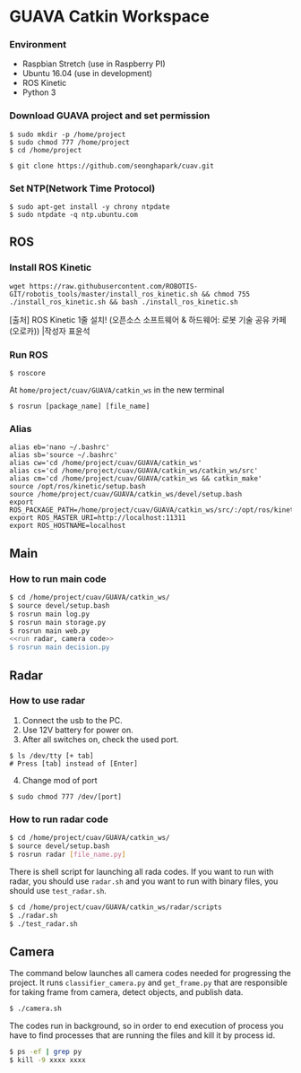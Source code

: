 # GUAVA Catkin Workspace

### Environment
- Raspbian Stretch (use in Raspberry PI)
- Ubuntu 16.04 (use in development)
- ROS Kinetic
- Python 3

### Download GUAVA project and set permission
```
$ sudo mkdir -p /home/project
$ sudo chmod 777 /home/project
$ cd /home/project

$ git clone https://github.com/seonghapark/cuav.git
```

### Set NTP(Network Time Protocol)
```
$ sudo apt-get install -y chrony ntpdate
$ sudo ntpdate -q ntp.ubuntu.com
```

## ROS
### Install ROS Kinetic
```
wget https://raw.githubusercontent.com/ROBOTIS-GIT/robotis_tools/master/install_ros_kinetic.sh && chmod 755 ./install_ros_kinetic.sh && bash ./install_ros_kinetic.sh
```
[출처] ROS Kinetic 1줄 설치! (오픈소스 소프트웨어 & 하드웨어: 로봇 기술 공유 카페 (오로카)) |작성자 표윤석


### Run ROS
```
$ roscore
```
At `home/project/cuav/GUAVA/catkin_ws` in the new terminal
```
$ rosrun [package_name] [file_name]
```

### Alias
```
alias eb='nano ~/.bashrc'
alias sb='source ~/.bashrc'
alias cw='cd /home/project/cuav/GUAVA/catkin_ws'
alias cs='cd /home/project/cuav/GUAVA/catkin_ws/catkin_ws/src'
alias cm='cd /home/project/cuav/GUAVA/catkin_ws && catkin_make'
source /opt/ros/kinetic/setup.bash
source /home/project/cuav/GUAVA/catkin_ws/devel/setup.bash
export ROS_PACKAGE_PATH=/home/project/cuav/GUAVA/catkin_ws/src/:/opt/ros/kinetic/share
export ROS_MASTER_URI=http://localhost:11311
export ROS_HOSTNAME=localhost
```

## Main
### How to run main code
```bash
$ cd /home/project/cuav/GUAVA/catkin_ws/
$ source devel/setup.bash
$ rosrun main log.py
$ rosrun main storage.py
$ rosrun main web.py
<<run radar, camera code>>
$ rosrun main decision.py
```

## Radar
### How to use radar
1. Connect the usb to the PC.
2. Use 12V battery for power on.
3. After all switches on, check the used port.
  ```
  $ ls /dev/tty [+ tab]
  # Press [tab] instead of [Enter]
  ```
4. Change mod of port
  ```
  $ sudo chmod 777 /dev/[port]
  ```

### How to run radar code
```bash
$ cd /home/project/cuav/GUAVA/catkin_ws/
$ source devel/setup.bash
$ rosrun radar [file_name.py]
```
There is shell script for launching all rada codes. If you want to run with radar, you should use `radar.sh` and you want to run with binary files, you should use `test_radar.sh`.
```bash
$ cd /home/project/cuav/GUAVA/catkin_ws/radar/scripts
$ ./radar.sh
$ ./test_radar.sh
```

## Camera
The command below launches all camera codes needed for progressing the project. It runs `classifier_camera.py` and `get_frame.py` that are responsible for taking frame from camera, detect objects, and publish data.
```bash
$ ./camera.sh
```

The codes run in background, so in order to end execution of process you have to find processes that are running the files and kill it by process id.
```bash
$ ps -ef | grep py
$ kill -9 xxxx xxxx
```
